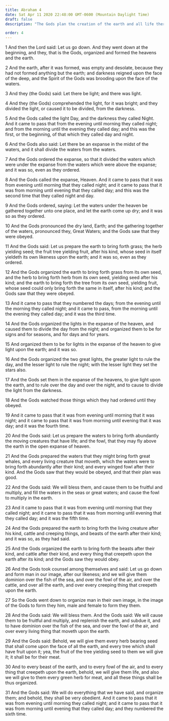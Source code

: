 ```yaml
---
title: Abraham 4
date: Sat Apr 11 2020 22:48:00 GMT-0600 (Mountain Daylight Time)
draft: false
description: "The Gods plan the creation of the earth and all life thereon—Their plans for the six days of creation are set forth."

order: 4
---
```

    
1 And then the Lord said: Let us go down. And they went down at the beginning, and they, that is the Gods, organized and formed the heavens and the earth.

2 And the earth, after it was formed, was empty and desolate, because they had not formed anything but the earth; and darkness reigned upon the face of the deep, and the Spirit of the Gods was brooding upon the face of the waters.

3 And they (the Gods) said: Let there be light; and there was light.

4 And they (the Gods) comprehended the light, for it was bright; and they divided the light, or caused it to be divided, from the darkness.

5 And the Gods called the light Day, and the darkness they called Night. And it came to pass that from the evening until morning they called night; and from the morning until the evening they called day; and this was the first, or the beginning, of that which they called day and night.

6 And the Gods also said: Let there be an expanse in the midst of the waters, and it shall divide the waters from the waters.

7 And the Gods ordered the expanse, so that it divided the waters which were under the expanse from the waters which were above the expanse; and it was so, even as they ordered.

8 And the Gods called the expanse, Heaven. And it came to pass that it was from evening until morning that they called night; and it came to pass that it was from morning until evening that they called day; and this was the second time that they called night and day.

9 And the Gods ordered, saying: Let the waters under the heaven be gathered together unto one place, and let the earth come up dry; and it was so as they ordered.

10 And the Gods pronounced the dry land, Earth; and the gathering together of the waters, pronounced they, Great Waters; and the Gods saw that they were obeyed.

11 And the Gods said: Let us prepare the earth to bring forth grass; the herb yielding seed; the fruit tree yielding fruit, after his kind, whose seed in itself yieldeth its own likeness upon the earth; and it was so, even as they ordered.

12 And the Gods organized the earth to bring forth grass from its own seed, and the herb to bring forth herb from its own seed, yielding seed after his kind; and the earth to bring forth the tree from its own seed, yielding fruit, whose seed could only bring forth the same in itself, after his kind; and the Gods saw that they were obeyed.

13 And it came to pass that they numbered the days; from the evening until the morning they called night; and it came to pass, from the morning until the evening they called day; and it was the third time.

14 And the Gods organized the lights in the expanse of the heaven, and caused them to divide the day from the night; and organized them to be for signs and for seasons, and for days and for years.

15 And organized them to be for lights in the expanse of the heaven to give light upon the earth; and it was so.

16 And the Gods organized the two great lights, the greater light to rule the day, and the lesser light to rule the night; with the lesser light they set the stars also.

17 And the Gods set them in the expanse of the heavens, to give light upon the earth, and to rule over the day and over the night, and to cause to divide the light from the darkness.

18 And the Gods watched those things which they had ordered until they obeyed.

19 And it came to pass that it was from evening until morning that it was night; and it came to pass that it was from morning until evening that it was day; and it was the fourth time.

20 And the Gods said: Let us prepare the waters to bring forth abundantly the moving creatures that have life; and the fowl, that they may fly above the earth in the open expanse of heaven.

21 And the Gods prepared the waters that they might bring forth great whales, and every living creature that moveth, which the waters were to bring forth abundantly after their kind; and every winged fowl after their kind. And the Gods saw that they would be obeyed, and that their plan was good.

22 And the Gods said: We will bless them, and cause them to be fruitful and multiply, and fill the waters in the seas or great waters; and cause the fowl to multiply in the earth.

23 And it came to pass that it was from evening until morning that they called night; and it came to pass that it was from morning until evening that they called day; and it was the fifth time.

24 And the Gods prepared the earth to bring forth the living creature after his kind, cattle and creeping things, and beasts of the earth after their kind; and it was so, as they had said.

25 And the Gods organized the earth to bring forth the beasts after their kind, and cattle after their kind, and every thing that creepeth upon the earth after its kind; and the Gods saw they would obey.

26 And the Gods took counsel among themselves and said: Let us go down and form man in our image, after our likeness; and we will give them dominion over the fish of the sea, and over the fowl of the air, and over the cattle, and over all the earth, and over every creeping thing that creepeth upon the earth.

27 So the Gods went down to organize man in their own image, in the image of the Gods to form they him, male and female to form they them.

28 And the Gods said: We will bless them. And the Gods said: We will cause them to be fruitful and multiply, and replenish the earth, and subdue it, and to have dominion over the fish of the sea, and over the fowl of the air, and over every living thing that moveth upon the earth.

29 And the Gods said: Behold, we will give them every herb bearing seed that shall come upon the face of all the earth, and every tree which shall have fruit upon it; yea, the fruit of the tree yielding seed to them we will give it; it shall be for their meat.

30 And to every beast of the earth, and to every fowl of the air, and to every thing that creepeth upon the earth, behold, we will give them life, and also we will give to them every green herb for meat, and all these things shall be thus organized.

31 And the Gods said: We will do everything that we have said, and organize them; and behold, they shall be very obedient. And it came to pass that it was from evening until morning they called night; and it came to pass that it was from morning until evening that they called day; and they numbered the sixth time.

